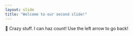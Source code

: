 ```yaml
---
layout: slide
title: "Welcome to our second slide!"
---
```

:vampire: Crazy stuff.  I can haz count!
Use the left arrow to go back!
